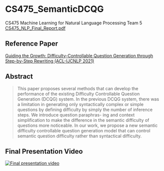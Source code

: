 # CS475_SemanticDCQG

CS475 Machine Learning for Natural Language Processing Team 5 \
[CS475_NLP_Final_Report.pdf](CS475_NLP_Final_Report.pdf)

## Reference Paper
[Guiding the Growth: Difficulty-Controllable Question Generation through Step-by-Step Rewriting (ACL-IJCNLP 2021)](https://arxiv.org/abs/2105.11698)

## Abstract

>This paper proposes several methods that can develop the performance of the existing Difficulty Controllable Question Generation (DCQG) system. In the previous DCQG system, there was a limitation in generating only syntactically complex or simple questions by defining difficulty by simply the number of inference steps. We introduce question paraphras- ing and context simplification to make the difference in the semantic difficulty of questions more noticeable. In our work, we propose a new semantic difficulty controllable question generation model that can control semantic question difficulty rather than syntactical difficulty.

## Final Presentation Video
[![Final presentation video](https://img.youtube.com/vi/au-ftOHFKE8/0.jpg)](https://youtu.be/au-ftOHFKE8)
